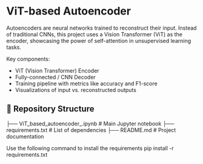 # ViT-based Autoencoder
Autoencoders are neural networks trained to reconstruct their input. Instead of traditional CNNs, this project uses a Vision Transformer (ViT) as the encoder, showcasing the power of self-attention in unsupervised learning tasks.

Key components:
- ViT (Vision Transformer) Encoder 
- Fully-connected / CNN Decoder
- Training pipeline with metrics like accuracy and F1-score
- Visualizations of input vs. reconstructed outputs

## 📁 Repository Structure
├── ViT_based_autoencoder_.ipynb # Main Jupyter notebook
├── requirements.txt # List of dependencies
├── README.md # Project documentation

Use the following command to install the requirements
pip install -r requirements.txt


